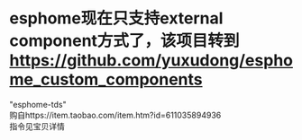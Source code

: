 # esphome现在只支持external component方式了，该项目转到 https://github.com/yuxudong/esphome_custom_components

"esphome-tds"     
购自https://item.taobao.com/item.htm?id=611035894936    
指令见宝贝详情    


